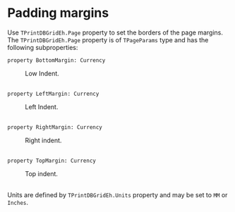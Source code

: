 # Padding margins

Use `TPrintDBGridEh.Page` property to set the borders of the page margins. The `TPrintDBGridEh.Page` property is of `TPageParams` type and has the following subproperties:

`property BottomMargin: Currency`   	
<dd>Low Indent.</dd><br/>

`property LeftMargin: Currency`
<dd>Left Indent.</dd><br/>

`property RightMargin: Currency`
<dd>Right indent.</dd><br/>

`property TopMargin: Currency`
<dd>Top indent.</dd><br/>


Units are defined by `TPrintDBGridEh.Units` property and may be set to `MM` or `Inches`.
